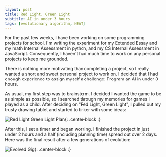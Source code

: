 ```yaml
---
layout: post
title: Red Light, Green Light
subtitle: AI in under 3 hours
tags: [evolutionary algorithm, NEAT]
---
```


For the past few weeks, I have been working on some programming projects for school. I'm writing the experiment for my Extended Essay and my math Internal Assessment in python, and my CS Internal Assessment in JavaScript. Consequently, I haven't had much time to work on any personal projects to keep me grounded. 

There is nothing more motivating than completing a project, so I really wanted a short and sweet personal project to work on. I decided that I had enough experience to assign myself a challenge: Program an AI in under 3 hours.

As usual, my first step was to brainstorm. I decided I wanted the game to be as simple as possible, so I searched through my memories for games I played as a child. After deciding on "Red Light, Green Light", I pulled out my trusty drawing tablet and started to tinker with some ideas:

![Red Light Green Light Plan](/img/TrafficLight/plan.png){: .center-block :}

After this, I set a timer and began working. I finished the project in just under 2 hours and a half (including planning time) spread out over 2 days. Here was the final result after a few generations of evolution:

![Evolved Gig](/img/TrafficLight/evolved.gif){: .center-block :}